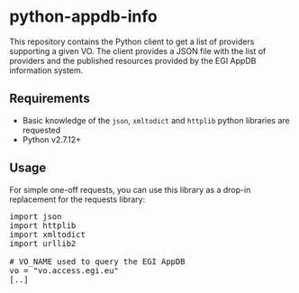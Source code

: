 # python-appdb-info
This repository contains the Python client to get a list of providers supporting a given VO. The client provides a JSON file with the list of providers and the published resources provided by the EGI AppDB information system. 

## Requirements

* Basic knowledge of the `json`, `xmltodict` and `httplib` python libraries are requested
* Python v2.7.12+

## Usage 

For simple one-off requests, you can use this library as a drop-in replacement for the requests library:

<pre>
import json
import httplib
import xmltodict
import urllib2

# VO_NAME used to query the EGI AppDB
vo = "vo.access.egi.eu"
[..]
</pre>
